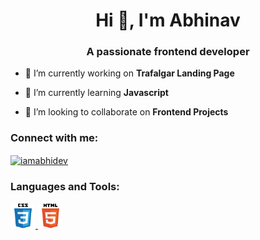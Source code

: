 <h1 align="center">Hi 👋, I'm Abhinav</h1>
<h3 align="center">A passionate frontend developer</h3>

- 🔭 I’m currently working on **Trafalgar Landing Page**

- 🌱 I’m currently learning **Javascript**

- 👯 I’m looking to collaborate on **Frontend Projects**

<h3 align="left">Connect with me:</h3>
<p align="left">
<a href="https://twitter.com/iamabhidev" target="blank"><img align="center" src="https://raw.githubusercontent.com/rahuldkjain/github-profile-readme-generator/master/src/images/icons/Social/twitter.svg" alt="iamabhidev" height="30" width="40" /></a>
</p>

<h3 align="left">Languages and Tools:</h3>
<p align="left"> <a href="https://www.w3schools.com/css/" target="_blank" rel="noreferrer"> <img src="https://raw.githubusercontent.com/devicons/devicon/master/icons/css3/css3-original-wordmark.svg" alt="css3" width="40" height="40"/> </a> <a href="https://www.w3.org/html/" target="_blank" rel="noreferrer"> <img src="https://raw.githubusercontent.com/devicons/devicon/master/icons/html5/html5-original-wordmark.svg" alt="html5" width="40" height="40"/> </a> </p>

